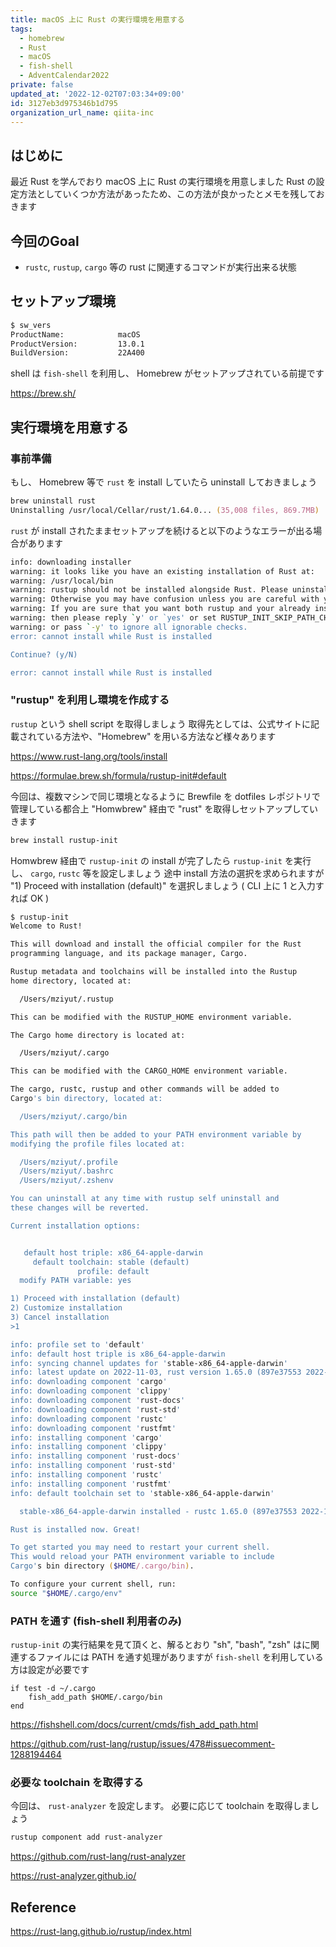 ```yaml
---
title: macOS 上に Rust の実行環境を用意する
tags:
  - homebrew
  - Rust
  - macOS
  - fish-shell
  - AdventCalendar2022
private: false
updated_at: '2022-12-02T07:03:34+09:00'
id: 3127eb3d975346b1d795
organization_url_name: qiita-inc
---
```

## はじめに

最近 Rust を学んでおり macOS 上に Rust の実行環境を用意しました
Rust の設定方法としていくつか方法があったため、この方法が良かったとメモを残しておきます

## 今回のGoal

- `rustc`, `rustup`, `cargo` 等の rust に関連するコマンドが実行出来る状態

## セットアップ環境

```zsh
$ sw_vers
ProductName:            macOS
ProductVersion:         13.0.1
BuildVersion:           22A400
```

shell は `fish-shell` を利用し、 Homebrew がセットアップされている前提です

https://brew.sh/

## 実行環境を用意する

### 事前準備

もし、 Homebrew 等で `rust` を install していたら uninstall しておきましょう

```zsh
brew uninstall rust
Uninstalling /usr/local/Cellar/rust/1.64.0... (35,008 files, 869.7MB)
```

`rust` が install されたままセットアップを続けると以下のようなエラーが出る場合があります

```zsh
info: downloading installer
warning: it looks like you have an existing installation of Rust at:
warning: /usr/local/bin
warning: rustup should not be installed alongside Rust. Please uninstall your existing Rust first.
warning: Otherwise you may have confusion unless you are careful with your PATH
warning: If you are sure that you want both rustup and your already installed Rust
warning: then please reply `y' or `yes' or set RUSTUP_INIT_SKIP_PATH_CHECK to yes
warning: or pass `-y' to ignore all ignorable checks.
error: cannot install while Rust is installed

Continue? (y/N) 

error: cannot install while Rust is installed
```

### "rustup" を利用し環境を作成する

`rustup` という shell script を取得しましょう
取得先としては、公式サイトに記載されている方法や、"Homebrew" を用いる方法など様々あります

https://www.rust-lang.org/tools/install

https://formulae.brew.sh/formula/rustup-init#default

今回は、複数マシンで同じ環境となるように Brewfile を dotfiles レポジトリで管理している都合上 "Homwbrew" 経由で "rust" を取得しセットアップしていきます

```zsh
brew install rustup-init
```

Homwbrew 経由で `rustup-init` の install が完了したら `rustup-init` を実行し、 `cargo`, `rustc` 等を設定しましょう
途中 install 方法の選択を求められますが "1) Proceed with installation (default)" を選択しましょう ( CLI 上に 1 と入力すれば OK )

```zsh
$ rustup-init
Welcome to Rust!

This will download and install the official compiler for the Rust
programming language, and its package manager, Cargo.

Rustup metadata and toolchains will be installed into the Rustup
home directory, located at:

  /Users/mziyut/.rustup

This can be modified with the RUSTUP_HOME environment variable.

The Cargo home directory is located at:

  /Users/mziyut/.cargo

This can be modified with the CARGO_HOME environment variable.

The cargo, rustc, rustup and other commands will be added to
Cargo's bin directory, located at:

  /Users/mziyut/.cargo/bin

This path will then be added to your PATH environment variable by
modifying the profile files located at:

  /Users/mziyut/.profile
  /Users/mziyut/.bashrc
  /Users/mziyut/.zshenv

You can uninstall at any time with rustup self uninstall and
these changes will be reverted.

Current installation options:


   default host triple: x86_64-apple-darwin
     default toolchain: stable (default)
               profile: default
  modify PATH variable: yes

1) Proceed with installation (default)
2) Customize installation
3) Cancel installation
>1

info: profile set to 'default'
info: default host triple is x86_64-apple-darwin
info: syncing channel updates for 'stable-x86_64-apple-darwin'
info: latest update on 2022-11-03, rust version 1.65.0 (897e37553 2022-11-02)
info: downloading component 'cargo'
info: downloading component 'clippy'
info: downloading component 'rust-docs'
info: downloading component 'rust-std'
info: downloading component 'rustc'
info: downloading component 'rustfmt'
info: installing component 'cargo'
info: installing component 'clippy'
info: installing component 'rust-docs'
info: installing component 'rust-std'
info: installing component 'rustc'
info: installing component 'rustfmt'
info: default toolchain set to 'stable-x86_64-apple-darwin'

  stable-x86_64-apple-darwin installed - rustc 1.65.0 (897e37553 2022-11-02)

Rust is installed now. Great!

To get started you may need to restart your current shell.
This would reload your PATH environment variable to include
Cargo's bin directory ($HOME/.cargo/bin).

To configure your current shell, run:
source "$HOME/.cargo/env"
```

### PATH を通す (fish-shell 利用者のみ)

`rustup-init` の実行結果を見て頂くと、解るとおり "sh", "bash", "zsh" はに関連するファイルには PATH を通す処理がありますが `fish-shell` を利用している方は設定が必要です

```shell:~/.config/fish/config.fish
if test -d ~/.cargo
    fish_add_path $HOME/.cargo/bin
end
```

https://fishshell.com/docs/current/cmds/fish_add_path.html

https://github.com/rust-lang/rustup/issues/478#issuecomment-1288194464


### 必要な toolchain を取得する

今回は、 `rust-analyzer` を設定します。
必要に応じて toolchain を取得しましょう

```zsh
rustup component add rust-analyzer
```

https://github.com/rust-lang/rust-analyzer

https://rust-analyzer.github.io/

## Reference

https://rust-lang.github.io/rustup/index.html






